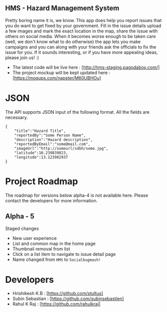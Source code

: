 HMS - Hazard Management System
------------------------------

Pretty boring name it is, we know. This app does help you report issues that you do want to get fixed by your government. Fill in the issue details
upload a few images and mark the exact location in the map, share the issue with others on social media. When it becomes worse enough to be taken
care (well, we don't know what to do otherwise) the app lets you make campaigns and you can along with your friends ask the officials to fix the issue
for you. If it sounds interesting, or if you have more appealing ideas, please join us! :)

- The latest code will be live here : [http://hms-staging.pagodabox.com/]
- The project mockup will be kept updated here : [https://moqups.com/napster/M60UBHOu]

JSON
====
The API supports JSON input of the following format. All the fields are necessary.
```
{
	"title":"Hazard Title",
	"reportedBy":"Some Person Name",
	"description":"Hazard description",
	"reportedByEmail":"some@mail.com",
	"imageUrl":"http://someurl/sdbh/some.jpg",
	"latitude":10.239839823,
	"longitude":13.123982937
}
```

Project Roadmap
===============
The roadmap for versions below alpha-4 is not available here. Please contact the developers for more information.

Alpha - 5
---------
Staged changes
- New user experience
- List and common map in the home page
- Thumbnail removal from list
- Click on a list item to navigate to issue detail page
- Name changed from ```HMS``` to ```Socialbugmash!```


Developers
==========
- Hrishikesh K.B : [https://github.com/stultus]
- Subin Sebastian : [https://github.com/subinsebastien]
- Rahul K Raj : [https://github.com/rahulkraj]
